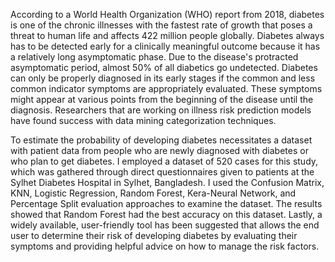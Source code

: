 According to a World Health Organization (WHO) report from 2018, diabetes is one of the chronic illnesses with the fastest rate of growth that poses a threat to human life and affects 422 million people globally. 
Diabetes always has to be detected early for a clinically meaningful outcome because it has a relatively long asymptomatic phase. 
Due to the disease's protracted asymptomatic period, almost 50% of all diabetics go undetected. Diabetes can only be properly diagnosed in its early stages if the common and less common indicator symptoms are appropriately evaluated. 
These symptoms might appear at various points from the beginning of the disease until the diagnosis. Researchers that are working on illness risk prediction models have found success with data mining categorization techniques. 

To estimate the probability of developing diabetes necessitates a dataset with patient data from people who are newly diagnosed with diabetes or who plan to get diabetes.
I employed a dataset of 520 cases for this study, which was gathered through direct questionnaires given to patients at the Sylhet Diabetes Hospital in Sylhet, Bangladesh.
I used the Confusion Matrix, KNN, Logistic Regression, Random Forest, Kera-Neural Network, and Percentage Split evaluation approaches to examine the dataset. 
The results showed that Random Forest had the best accuracy on this dataset.
Lastly, a widely available, user-friendly tool has been suggested that allows the end user to determine their risk of developing diabetes by evaluating their symptoms and providing helpful advice on how to manage the risk factors.
